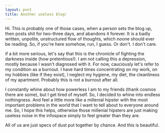 ```yaml
---
layout: post
title: Another useless blog!
---
```


Hi. This is probably one of those cases, when a person sets the blog up, then posts shit for two-three days, and abandons it forever. It is a badly written, unpolite, unstructured flow of thoughts, which noone should ever be reading. So, if you're here somehow, run, I guess. Or don't. I don't care.

if a bit more serious, let's say that this is the chronicle of fighting the darkness inside (how pretentious!). I am not calling this a depression, mostly because I wasn't diagnosed with it. For now, cauciously let's refer to my condition as a burnout. I have hard times concentrating on my work, on my hobbies (like if they exist), I neglect my hygiene, my diet, the cleanliness of my apartment. Probably this is not a burnout after all.

I constantly whine about how powerless I am to my friends (thank cosmos there are some), but I get tired of myself. So, I decided to whine into endless nothingness. And feel a little more like a millenial hipster with the most important problems in the world that I want to tell about to everyone around me. So, I hope this helps, otherwise those millenial hipsters are just making useless noise in the infospace simply to feel greater than they are.

All of us are just specs of dust put together by chance. And this is beautiful. 
